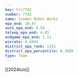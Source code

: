 ```yaml
---
key: frc7742
number: 7742
name: Cosmos Robot Works
epa_end: 10.47
auto_epa_end: 4.54
teleop_epa_end: 4.81
endgame_epa_end: 1.11
winrate: 0.4444
district_epa_rank: 1151
district_epa_percentile: 0.3609
type: Team
---
```

[[2024tuis]]
